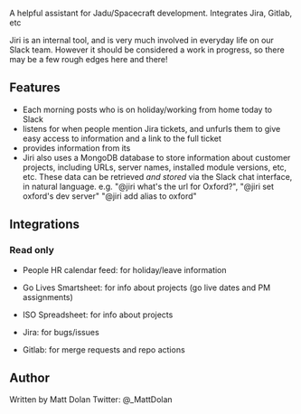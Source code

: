 A helpful assistant for Jadu/Spacecraft development. Integrates Jira, Gitlab, etc

Jiri is an internal tool, and is very much involved in everyday life on our Slack team.
However it should be considered a work in progress, so there may be a few rough edges here and there!

Features
--------
 - Each morning posts who is on holiday/working from home today to Slack
 - listens for when people mention Jira tickets, and unfurls them to give easy access
   to information and a link to the full ticket
 - provides information from its
 - Jiri also uses a MongoDB database to store information about customer projects,
   including URLs, server names, installed module versions, etc, etc.
   These data can be retrieved _and stored_ via the Slack chat interface, in natural language.
   e.g. "@jiri what's the url for Oxford?",
   "@jiri set oxford's dev server"
   "@jiri add alias to oxford"


Integrations
------------

### Read only
 - People HR calendar feed: for holiday/leave information
 - Go Lives Smartsheet: for info about projects (go live dates and PM assignments)
 - ISO Spreadsheet: for info about projects

 - Jira: for bugs/issues
 - Gitlab: for merge requests and repo actions

Author
------
Written by Matt Dolan
Twitter: @_MattDolan
